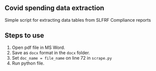 ## Covid spending data extraction

Simple script for extracting data tables from SLFRF Compliance reports

## Steps to use

1. Open pdf file in MS Word.  
1. Save as `docx` format in the `docx` folder.  
1. Set `doc_name = file_name` on line 72 in `scrape.py`  
1. Run python file.
